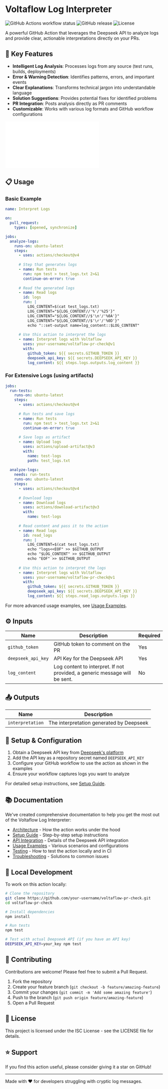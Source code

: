 # Voltaflow Log Interpreter

![GitHub Actions workflow status](https://img.shields.io/github/workflow/status/your-username/voltaflow-pr-check/test?style=flat-square)
![GitHub release](https://img.shields.io/github/v/release/your-username/voltaflow-pr-check?style=flat-square)
![License](https://img.shields.io/github/license/your-username/voltaflow-pr-check?style=flat-square)

A powerful GitHub Action that leverages the Deepseek API to analyze logs and provide clear, actionable interpretations directly on your PRs.

## 🌟 Key Features

- **Intelligent Log Analysis**: Processes logs from any source (test runs, builds, deployments)
- **Error & Warning Detection**: Identifies patterns, errors, and important events
- **Clear Explanations**: Transforms technical jargon into understandable language
- **Solution Suggestions**: Provides potential fixes for identified problems
- **PR Integration**: Posts analysis directly as PR comments
- **Customizable**: Works with various log formats and GitHub workflow configurations

![Example PR Comment](./wiki/images/example-pr-comment.md)

## 📋 Usage

### Basic Example

```yaml
name: Interpret Logs

on:
  pull_request:
    types: [opened, synchronize]

jobs:
  analyze-logs:
    runs-on: ubuntu-latest
    steps:
      - uses: actions/checkout@v4
      
      # Step that generates logs
      - name: Run tests
        run: npm test > test_logs.txt 2>&1
        continue-on-error: true
      
      # Read the generated logs
      - name: Read logs
        id: logs
        run: |
          LOG_CONTENT=$(cat test_logs.txt)
          LOG_CONTENT="${LOG_CONTENT//'%'/'%25'}"
          LOG_CONTENT="${LOG_CONTENT//$'\n'/'%0A'}"
          LOG_CONTENT="${LOG_CONTENT//$'\r'/'%0D'}"
          echo "::set-output name=log_content::$LOG_CONTENT"
      
      # Use this action to interpret the logs
      - name: Interpret logs with Voltaflow
        uses: your-username/voltaflow-pr-check@v1
        with:
          github_token: ${{ secrets.GITHUB_TOKEN }}
          deepseek_api_key: ${{ secrets.DEEPSEEK_API_KEY }}
          log_content: ${{ steps.logs.outputs.log_content }}
```

### For Extensive Logs (using artifacts)

```yaml
jobs:
  run-tests:
    runs-on: ubuntu-latest
    steps:
      - uses: actions/checkout@v4
      
      # Run tests and save logs
      - name: Run tests
        run: npm test > test_logs.txt 2>&1
        continue-on-error: true
      
      # Save logs as artifact
      - name: Upload logs
        uses: actions/upload-artifact@v3
        with:
          name: test-logs
          path: test_logs.txt
  
  analyze-logs:
    needs: run-tests
    runs-on: ubuntu-latest
    steps:
      - uses: actions/checkout@v4
      
      # Download logs
      - name: Download logs
        uses: actions/download-artifact@v3
        with:
          name: test-logs
      
      # Read content and pass it to the action
      - name: Read logs
        id: read_logs
        run: |
          LOG_CONTENT=$(cat test_logs.txt)
          echo "logs<<EOF" >> $GITHUB_OUTPUT
          echo "$LOG_CONTENT" >> $GITHUB_OUTPUT
          echo "EOF" >> $GITHUB_OUTPUT
      
      # Use this action to interpret the logs
      - name: Interpret logs with Voltaflow
        uses: your-username/voltaflow-pr-check@v1
        with:
          github_token: ${{ secrets.GITHUB_TOKEN }}
          deepseek_api_key: ${{ secrets.DEEPSEEK_API_KEY }}
          log_content: ${{ steps.read_logs.outputs.logs }}
```

For more advanced usage examples, see [Usage Examples](./wiki/Usage-Examples.md).

## ⚙️ Inputs

| Name | Description | Required |
|------|-------------|----------|
| `github_token` | GitHub token to comment on the PR | Yes |
| `deepseek_api_key` | API Key for the Deepseek API | Yes |
| `log_content` | Log content to interpret. If not provided, a generic message will be sent. | No |

## 📤 Outputs

| Name | Description |
|------|-------------|
| `interpretation` | The interpretation generated by Deepseek |

## 🔧 Setup & Configuration

1. Obtain a Deepseek API key from [Deepseek's platform](https://platform.deepseek.com)
2. Add the API key as a repository secret named `DEEPSEEK_API_KEY`
3. Configure your GitHub workflow to use the action as shown in the examples
4. Ensure your workflow captures logs you want to analyze

For detailed setup instructions, see [Setup Guide](./wiki/Setup.md).

## 📚 Documentation

We've created comprehensive documentation to help you get the most out of the Voltaflow Log Interpreter:

- [Architecture](./wiki/Architecture.md) - How the action works under the hood
- [Setup Guide](./wiki/Setup.md) - Step-by-step setup instructions
- [API Integration](./wiki/API-Integration.md) - Details of the Deepseek API integration
- [Usage Examples](./wiki/Usage-Examples.md) - Various scenarios and configurations
- [Testing](./wiki/Testing.md) - How to test the action locally and in CI
- [Troubleshooting](./wiki/Troubleshooting.md) - Solutions to common issues

## 🧪 Local Development

To work on this action locally:

```bash
# Clone the repository
git clone https://github.com/your-username/voltaflow-pr-check.git
cd voltaflow-pr-check

# Install dependencies
npm install

# Run tests
npm test

# Test with actual Deepseek API (if you have an API key)
DEEPSEEK_API_KEY=your_key npm test
```

## 🤝 Contributing

Contributions are welcome! Please feel free to submit a Pull Request.

1. Fork the repository
2. Create your feature branch (`git checkout -b feature/amazing-feature`)
3. Commit your changes (`git commit -m 'Add some amazing feature'`)
4. Push to the branch (`git push origin feature/amazing-feature`)
5. Open a Pull Request

## 📜 License

This project is licensed under the ISC License - see the LICENSE file for details.

## ⭐ Support

If you find this action useful, please consider giving it a star on GitHub!

---

Made with ❤️ for developers struggling with cryptic log messages.
